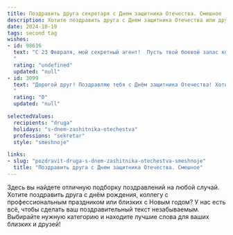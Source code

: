 ```yaml
---
title: Поздравить друга секретаря с Днем защитника Отечества. Смешное
description: Хотите поздравить друга с Днем защитника Отечества или другим праздником? Наш ИИ создаст незабываемое поздравление, а вы обязательно выделитесь среди других.  
date: 2024-10-19
tags: second tag
wishes:
- id: 98616
  text: "С 23 Февраля, мой секретный агент!  Пусть твой боевой запас кофе всегда полон, а враги (дедлайны и бесконечные письма) сдаются без боя!  Желаю тебе море позитива,  океана терпения и чтобы твой начальник  был всегда доволен, даже если  ты заменила ему сахар в кофе на соль – случайно, конечно! 😉
  "
  rating: "undefined"
  updated: "null"
- id: 3099
  text: "Дорогой друг! Поздравляю тебя с Днём защитника Отечества! Хоть твой главный фронт и ограничен рабочим столом, а в сражениях с бумагами ты используешь хитрость и обаяние вместо автомата, знай: ты надежно защищаешь наш покой и порядок! Крепких тебе нервов, нескончаемого запаса бодрости и пусть все твои \"хотелки\" исполняются по первому требованию!
  "
  rating: "0"
  updated: "null"

selectedValues:
  recipients: "druga"
  holidays: "s-dnem-zashitnika-otechestva"
  professions: "sekretar"
  style: "smeshnoje"

links:
- slug: "pozdravit-druga-s-dnem-zashitnika-otechestva-smeshnoje"
  title: "Поздравить друга с Днем защитника Отечества. Смешное"
---
```


Здесь вы найдете отличную подборку поздравлений на любой случай. 
Хотите поздравить друга с днём рождения, коллегу с профессиональным праздником или близких с Новым годом? У нас есть всё, чтобы сделать ваш поздравительный текст незабываемым. Выбирайте нужную категорию и находите лучшие слова для ваших близких и друзей!
